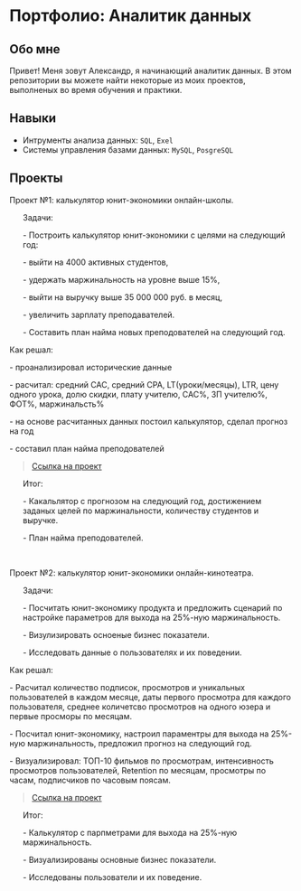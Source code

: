 # Портфолио: Аналитик данных
## Обо мне
Привет! Меня зовут Александр, я начинающий аналитик данных. В этом репозитории вы можете найти некоторые из моих проектов, выполненых во время обучения и практики.


## Навыки
- Интрументы анализа данных: ``SQL``, ``Exel``
- Системы управления базами данных: ``MySQL``, ``PosgreSQL``

## Проекты
<p>Пpоект №1: калькулятор юнит-экономики онлайн-школы.</p>

<ol>
<p>Задачи:</p>
<p>- Построить калькулятор юнит-экономики с целями на следующий год:</p>
<p>- выйти на 4000 активных студентов,</p>
<p>- удержать маржинальность на уровне выше 15%,</p>
<p>- выйти на выручку выше 35 000 000 руб. в месяц,</p>
<p>- увеличить зарплату преподавателей.</p></li>  
<p>- Составить план найма новых преподователей на следующий год.</p>
</ol>
<p>Как решал:</p>
<p>- проанализировал исторические данные</p>
<p>- расчитал: средний CAC, средний CPA, LT(уроки/месяцы), LTR, цену одного урока, долю скидки, плату учителю, CAC%, ЗП учителю%, ФОТ%, маржинальсть%</p>
<p>- на основе расчитанных данных постоил калькулятор, сделал прогноз на год</p>
<p>- составил план найма преподователей</p>

> <a href="https://github.com/A1leksandr/My-portfolio/blob/main/%D0%9A%D0%B0%D0%BB%D1%8C%D0%BA%D1%83%D0%BB%D1%8F%D1%82%D0%BE%D1%80%D0%B0%20%D1%8E%D0%BD%D0%B8%D1%82-%D1%8D%D0%BA%D0%BE%D0%BD%D0%BE%D0%BC%D0%B8%D0%BA%D0%B8%20%D0%BE%D0%BD%D0%BB%D0%B0%D0%B9%D0%BD%20%D1%88%D0%BA%D0%BE%D0%BB%D1%8B.xlsx">Ссылка на проект</a>

<ol>
<p>Итог:</p>
<p>- Какальлятор с прогнозом на следующий год, достижением заданых целей по маржинальности, количеству студентов и выручке.</p>
<p>- План найма преподователей.</p>
</ol>
<br>
<p>Проект №2: калькулятор юнит-экономики онлайн-кинотеатра.</p>
<ol>
<p>Задачи:</p>
<p>- Посчитать юнит-экономику продукта и предложить сценарий по настройке параметров для выхода на 25%-ную маржинальность.</p>
<p>- Визулизировать осноеные бизнес показатели.</p>
<p>- Исследовать данные о пользователях и их поведении.</p>
</ol>
<p>Как решал:</p>
<p>- Расчитал количество подписок, просмотров и уникальных пользователей в каждом месяце, даты первого просмотра для каждого пользователя, среднее количетсво просмотров на одного юзера и первые просморы по месяцам. </p>
<p>- Посчитал юнит-экономику, настроил параментры для выхода на 25%-ную маржинальность, предложил прогноз на следующий год.</p>
<p>- Визуализировал: ТОП-10 фильмов по просмотрам, интенсивность просмотров пользователей, Retention по месяцам, просмотры по часам, подписчиков по часовым поясам.</p>

> <a href="https://drive.google.com/drive/folders/1I25VvbKV4A8V_t5460ywRBcfGx5Rv1I_?usp=drive_link">Ссылка на проект</a>

<ol>
<p>Итог:</p>  
<p>- Калькулятор с парпметрами для выхода на 25%-ную маржинальность.</p>
<p>- Визуализированы основные бизнес показатели.</p>
<p>- Исследованы пользователи и их поведение.</p>
</ol>
